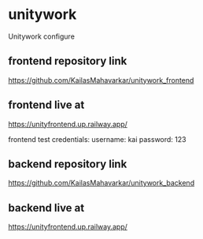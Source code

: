 # unitywork
Unitywork configure

## frontend repository link
https://github.com/KailasMahavarkar/unitywork_frontend

## frontend live at
https://unityfrontend.up.railway.app/

frontend test credentials:
username: kai
password: 123



## backend repository link
https://github.com/KailasMahavarkar/unitywork_backend

## backend live at
https://unityfrontend.up.railway.app/



